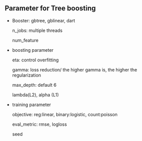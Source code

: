 ## Parameter for Tree boosting



* Booster: gbtree, gblinear, dart

  n_jobs:  multiple threads 

  num_feature

  

* boosting parameter

  eta: control overfitting

  gamma: loss reduction/ the higher gamma is, the higher the regularization

  max_depth: default 6

  lambda(L2), alpha (L1)

  

* training parameter

  objective: reg:linear, binary:logistic, count:poisson

   eval_metric: rmse, logloss

   seed